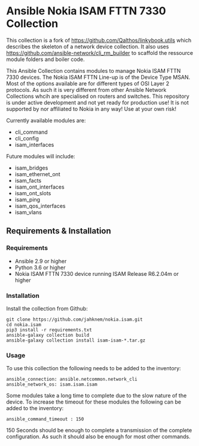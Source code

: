 # Ansible Nokia ISAM FTTN 7330 Collection
This collection is a fork of https://github.com/Qalthos/linkybook.utils which describes the skeleton of a network device collection. It also uses https://github.com/ansible-network/cli_rm_builder to scaffold the ressource module folders and boiler code.

This Ansible Collection contains modules to manage Nokia ISAM FTTN 7330 devices. The Nokia ISAM FTTN Line-up is of the Device Type MSAN. Most of the options available are for different types of OSI Layer 2 protocols. As such it is very different from other Ansible Network Collections whcih are specialised on routers and switches. This repository is under active development and not yet ready for production use! It is not supported by  nor affiliated to Nokia in any way! Use at your own risk!


Currently available modules are:
* cli_command
* cli_config
* isam_interfaces

Future modules will include:
* isam_bridges
* isam_ethernet_ont
* isam_facts
* isam_ont_interfaces
* isam_ont_slots
* isam_ping
* isam_qos_interfaces
* isam_vlans

## Requirements & Installation
### Requirements
* Ansible 2.9 or higher
* Python 3.6 or higher
* Nokia ISAM FTTN 7330 device running ISAM Release R6.2.04m
 or higher

### Installation
Install the collection from Github:
```
git clone https://github.com/jahknem/nokia.isam.git
cd nokia.isam
pip3 install -r requirements.txt
ansible-galaxy collection build
ansible-galaxy collection install isam-isam-*.tar.gz
```
### Usage

To use this collection the following needs to be added to the inventory:
```
ansible_connection: ansible.netcommon.network_cli
ansible_network_os: isam.isam.isam
```
Some modules take a long time to complete due to the slow nature of the device. To increase the timeout for these modules the following can be added to the inventory:
```
ansible_command_timeout : 150
```
150 Seconds should be enough to complete a transmission of the complete configuration. As such it should also be enough for most other commands.
